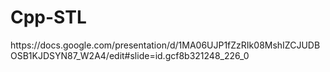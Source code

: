 <h1>Cpp-STL</h1>
https://docs.google.com/presentation/d/1MA06UJP1fZzRIk08MshIZCJUDBOSB1KJDSYN87_W2A4/edit#slide=id.gcf8b321248_226_0
